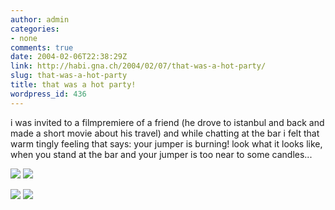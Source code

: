 ```yaml
---
author: admin
categories:
- none
comments: true
date: 2004-02-06T22:38:29Z
link: http://habi.gna.ch/2004/02/07/that-was-a-hot-party/
slug: that-was-a-hot-party
title: that was a hot party!
wordpress_id: 436
---
```


i was invited to a filmpremiere of a friend (he drove to istanbul and back and made a short movie about his travel) and while chatting at the bar i felt that warm tingly feeling that says: your jumper is burning!
look what it looks like, when you stand at the bar and your jumper is too near to some candles...

[![](http://habi.gna.ch/blog/images/DSC02816-tm.jpg)](http://habi.gna.ch/blog/images/DSC02816.jpg) [![](http://habi.gna.ch/blog/images/DSC02820-tm.jpg)](http://habi.gna.ch/blog/images/DSC02820.jpg)
  

[![](http://habi.gna.ch/blog/images/DSC02824-tm.jpg)](http://habi.gna.ch/blog/images/DSC02824.jpg) [![](http://habi.gna.ch/blog/images/DSC02823-tm.jpg)](http://habi.gna.ch/blog/images/DSC02823.jpg)
  

